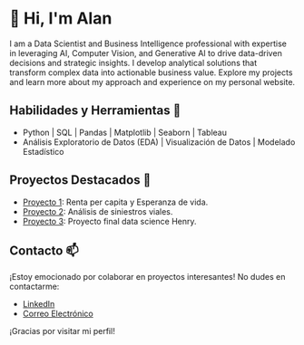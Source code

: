 # 👋 Hi, I'm Alan

I am a Data Scientist and Business Intelligence professional with expertise in leveraging AI, Computer Vision, and Generative AI to drive data-driven decisions and strategic insights. I develop analytical solutions that transform complex data into actionable business value. Explore my projects and learn more about my approach and experience on my personal website.

## Habilidades y Herramientas 🔧

- Python | SQL | Pandas | Matplotlib | Seaborn | Tableau
- Análisis Exploratorio de Datos (EDA) | Visualización de Datos | Modelado Estadístico

## Proyectos Destacados 🚀

- [Proyecto 1](https://github.com/alanguev1/Renta-per-c-pita-y-Esperanza-de-vida): Renta per capita y Esperanza de vida.
- [Proyecto 2](https://github.com/alanguev1/proyecto-individual-2): Análisis de siniestros viales.
- [Proyecto 3](https://github.com/alanguev1/proyecto-final): Proyecto final data science Henry.

## Contacto 📫

¡Estoy emocionado por colaborar en proyectos interesantes! No dudes en contactarme:

- [LinkedIn](https://www.linkedin.com/in/alanguev1/)
- [Correo Electrónico](alanguevara409@gmail.com)

¡Gracias por visitar mi perfil!

